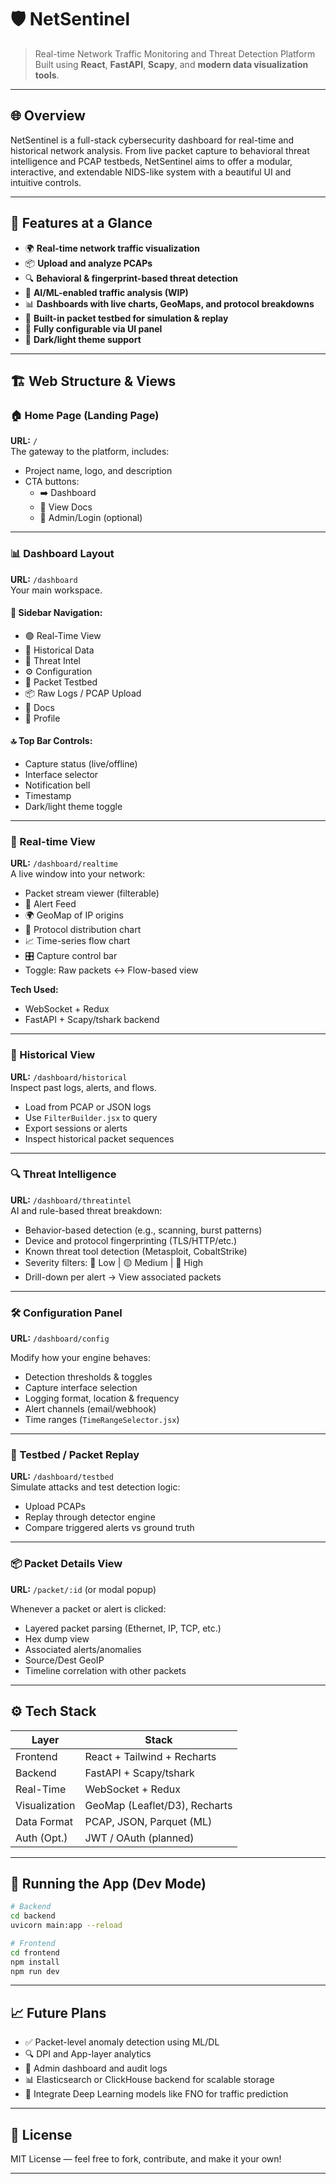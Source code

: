 # 🛡️ NetSentinel

> Real-time Network Traffic Monitoring and Threat Detection Platform Built using **React**, **FastAPI**, **Scapy**, and **modern data visualization tools**.

---

## 🌐 Overview

NetSentinel is a full-stack cybersecurity dashboard for real-time and historical network analysis. From live packet capture to behavioral threat intelligence and PCAP testbeds, NetSentinel aims to offer a modular, interactive, and extendable NIDS-like system with a beautiful UI and intuitive controls.

---

## 🚀 Features at a Glance

- 🌍 **Real-time network traffic visualization**
- 📦 **Upload and analyze PCAPs**
- 🔍 **Behavioral & fingerprint-based threat detection**
- 🧠 **AI/ML-enabled traffic analysis (WIP)**
- 📊 **Dashboards with live charts, GeoMaps, and protocol breakdowns**
- 🧪 **Built-in packet testbed for simulation & replay**
- 🔧 **Fully configurable via UI panel**
- 🌙 **Dark/light theme support**

---

## 🏗️ Web Structure & Views

### 🏠 Home Page (Landing Page)

**URL:** `/`  
The gateway to the platform, includes:

- Project name, logo, and description  
- CTA buttons:
  - ➡️ Dashboard
  - 📜 View Docs
  - 🔐 Admin/Login (optional)

---

### 📊 Dashboard Layout

**URL:** `/dashboard`  
Your main workspace.

#### 🧭 Sidebar Navigation:

- 🟢 Real-Time View
- 📁 Historical Data
- 🧠 Threat Intel
- ⚙️ Configuration
- 🧪 Packet Testbed
- 📦 Raw Logs / PCAP Upload
- 📜 Docs
- 👤 Profile

#### 🔝 Top Bar Controls:

- Capture status (live/offline)
- Interface selector
- Notification bell
- Timestamp
- Dark/light theme toggle

---

### 🔴 Real-time View

**URL:** `/dashboard/realtime`  
A live window into your network:

- Packet stream viewer (filterable)
- 🚨 Alert Feed
- 🌍 GeoMap of IP origins
- 🥧 Protocol distribution chart
- 📈 Time-series flow chart
- 🎛️ Capture control bar
- Toggle: Raw packets ↔️ Flow-based view

**Tech Used:**  
- WebSocket + Redux  
- FastAPI + Scapy/tshark backend

---

### 🧾 Historical View

**URL:** `/dashboard/historical`  
Inspect past logs, alerts, and flows.

- Load from PCAP or JSON logs
- Use `FilterBuilder.jsx` to query
- Export sessions or alerts
- Inspect historical packet sequences

---

### 🔍 Threat Intelligence

**URL:** `/dashboard/threatintel`  
AI and rule-based threat breakdown:

- Behavior-based detection (e.g., scanning, burst patterns)
- Device and protocol fingerprinting (TLS/HTTP/etc.)
- Known threat tool detection (Metasploit, CobaltStrike)
- Severity filters: 🔵 Low | 🟡 Medium | 🔴 High
- Drill-down per alert → View associated packets

---

### 🛠️ Configuration Panel

**URL:** `/dashboard/config`

Modify how your engine behaves:

- Detection thresholds & toggles
- Capture interface selection
- Logging format, location & frequency
- Alert channels (email/webhook)
- Time ranges (`TimeRangeSelector.jsx`)

---

### 🧪 Testbed / Packet Replay

**URL:** `/dashboard/testbed`  
Simulate attacks and test detection logic:

- Upload PCAPs
- Replay through detector engine
- Compare triggered alerts vs ground truth

---

### 📦 Packet Details View

**URL:** `/packet/:id` (or modal popup)

Whenever a packet or alert is clicked:

- Layered packet parsing (Ethernet, IP, TCP, etc.)
- Hex dump view
- Associated alerts/anomalies
- Source/Dest GeoIP
- Timeline correlation with other packets

---

## ⚙️ Tech Stack

| Layer        | Stack                            |
| ------------ | -------------------------------- |
| Frontend     | React + Tailwind + Recharts      |
| Backend      | FastAPI + Scapy/tshark           |
| Real-Time    | WebSocket + Redux                |
| Visualization| GeoMap (Leaflet/D3), Recharts    |
| Data Format  | PCAP, JSON, Parquet (ML)         |
| Auth (Opt.)  | JWT / OAuth (planned)            |

---

## 🧪 Running the App (Dev Mode)

```bash
# Backend
cd backend
uvicorn main:app --reload

# Frontend
cd frontend
npm install
npm run dev
```

---

## 📈 Future Plans

- ✅ Packet-level anomaly detection using ML/DL
- 🔍 DPI and App-layer analytics
- 🔐 Admin dashboard and audit logs
- 📊 Elasticsearch or ClickHouse backend for scalable storage
- 🧠 Integrate Deep Learning models like FNO for traffic prediction

---

## 📜 License

MIT License — feel free to fork, contribute, and make it your own!

---
